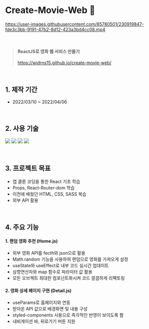 # Create-Movie-Web 🍿

https://user-images.githubusercontent.com/85780501/230919847-fde3c3bb-9191-47b2-8d12-423a3bd4cc08.mp4

</br>

> #### ReactJS로 영화 웹 서비스 만들기
>
> https://widrns15.github.io/create-movie-web/

</br>

## 1. 제작 기간

- 2022/03/10 ~ 2022/04/06

</br>

## 2. 사용 기술

<p>
<img src="https://img.shields.io/badge/React-05122A?style=flat&logo=React&logoColor=React"/>

<img src="https://img.shields.io/badge/-HTML-05122A?style=flat&logo=HTML5"/>
  
<img src="https://img.shields.io/badge/-CSS-05122A?style=flat&logo=CSS3&logoColor=1572B6"/>
  
<img src="https://img.shields.io/badge/-JavaScript-05122A?style=flat&logo=JavaScript"/>
 </p>
</br>

## 3. 프로젝트 목표

- 앱 클론 코딩을 통한 React 기초 학습
- Props, React-Router-dom 학습
- 이전에 배웠던 HTML, CSS, SASS 복습
- 외부 API 활용

</br>

## 4. 주요 기능

#### 1. 랜덤 영화 추천 (Home.js)

- 외부 영화 API를 fecth와 json으로 활용
- Math.random 기능을 사용하여 랜덤으로 영화를 가져오게 설정
- useState와 useEffect로 내부 코드 실시간 업데이트
- 삼항연산자와 map 함수로 파라미터 값 활용
- 모든 오브젝트 최대한 컴포넌트화시켜 코드 깔끔하게 리팩토링

#### 2. 영화 상세 페이지 구현 (Detail.js)

- useParams로 홈페이지와 연동
- 받아온 API 값으로 배경화면 및 내용 구성
- styled-components 사용으로 즉각적인 반영이 보이도록 함
- 내비게이션 바, 뒤로가기 버튼 지원
